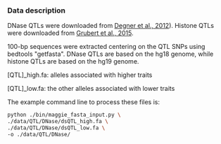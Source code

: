 ### Data description
DNase QTLs were downloaded from [Degner et al., 2012](https://doi:10.1038/nature10808)). Histone QTLs were downloaded from [Grubert et al., 2015](http://dx.doi.org/10.1016/j.cell.2015.07.048). 

100-bp sequences were extracted centering on the QTL SNPs using bedtools "getfasta". DNase QTLs are based on the hg18 genome, while histone QTLs are based on the hg19 genome. 

\[QTL\]\_high.fa: alleles associated with higher traits

\[QTL\]\_low.fa: the other alleles associated with lower traits

The example command line to process these files is:
```bash
python ./bin/maggie_fasta_input.py \
./data/QTL/DNase/dsQTL_high.fa \
./data/QTL/DNase/dsQTL_low.fa \
-o ./data/QTL/DNase/
```
